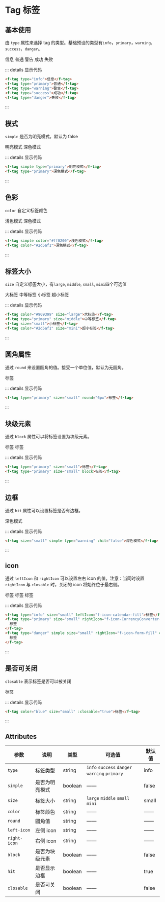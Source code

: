 # Tag 标签

## 基本使用

由 `type` 属性来选择 tag 的类型。基础预设的类型有`info`，`primary`，`warning`，`success`，`danger`。

<f-tag type="info">信息</f-tag>
<f-tag type="primary">普通</f-tag>
<f-tag type="warning">警告</f-tag>
<f-tag type="success">成功</f-tag>
<f-tag type="danger">失败</f-tag>

::: details 显示代码

```html
<f-tag type="info">信息</f-tag>
<f-tag type="primary">普通</f-tag>
<f-tag type="warning">警告</f-tag>
<f-tag type="success">成功</f-tag>
<f-tag type="danger">失败</f-tag>
```

:::

## 模式

`simple` 是否为明亮模式，默认为 false

<f-tag simple type="primary">明亮模式</f-tag>
<f-tag type="primary">深色模式</f-tag>

::: details 显示代码

```html
<f-tag simple type="primary">明亮模式</f-tag>
<f-tag type="primary">深色模式</f-tag>
```

:::

## 色彩

`color` 自定义标签颜色

<f-tag simple color="#ff0200">浅色模式</f-tag>
<f-tag color="#2d5af1">深色模式</f-tag>

::: details 显示代码

```html
<f-tag simple color="#ff0200">浅色模式</f-tag>
<f-tag color="#2d5af1">深色模式</f-tag>
```

:::

## 标签大小

`size` 自定义标签大小，有`large`, `middle`, `small`, `mini`四个可选值

<f-tag color="#909399" size="large">大标签</f-tag>
<f-tag type="primary" size="middle">中等标签</f-tag>
<f-tag size="small">小标签</f-tag>
<f-tag color="#2d5af1" size="mini">超小标签</f-tag>

::: details 显示代码

```html
<f-tag color="#909399" size="large">大标签</f-tag>
<f-tag type="primary" size="middle">中等标签</f-tag>
<f-tag size="small">小标签</f-tag>
<f-tag color="#2d5af1" size="mini">超小标签</f-tag>
```

:::

## 圆角属性

通过 `round` 来设置圆角的值。接受一个单位值，默认为无圆角。

<f-tag type="primary" size="small" round="6px">标签</f-tag>

::: details 显示代码

```html
<f-tag type="primary" size="small" round="6px">标签</f-tag>
```

:::

## 块级元素

通过 `block` 属性可以将标签设置为块级元素。

<f-tag type="primary" size="small">标签</f-tag>
<f-tag type="primary" size="small" block>标签</f-tag>

::: details 显示代码

```html
<f-tag type="primary" size="small">标签</f-tag>
<f-tag type="primary" size="small" block>标签</f-tag>
```

:::

## 边框

通过 `hit` 属性可以设置标签是否有边框。

<f-tag size="small" type="warning" :hit="false">深色模式</f-tag>

::: details 显示代码

```html
<f-tag size="small" simple type="warning" :hit="false">深色模式</f-tag>
```

:::

## icon

通过 `leftIcon` 和 `rightIcon` 可以设置左右 icon 的值，注意：当同时设置 `rightIcon` 与 `closable` 时，关闭的 icon 将始终位于最右侧。

<f-tag type="info" size="small" leftIcon="f-icon-Daytimemode">标签</f-tag>
<f-tag type="primary" size="small" rightIcon="f-icon-email">标签</f-tag>
<f-tag type="danger" simple size="small" rightIcon="f-icon-form-fill" closable>标签</f-tag>

::: details 显示代码

```html
<f-tag type="info" size="small" leftIcon="f-icon-calendar-fill">标签</f-tag>
<f-tag type="primary" size="small" rightIcon="f-icon-CurrencyConverter-fill">
  标签
</f-tag>
<f-tag type="danger" simple size="small" rightIcon="f-icon-form-fill" closable>
  标签
</f-tag>
```

:::

## 是否可关闭

`closable` 表示标签是否可以被关闭

<f-tag color="blue" size="small" :closable="true">标签</f-tag>

::: details 显示代码

```html
<f-tag color="blue" size="small" :closable="true">标签</f-tag>
```

:::

## Attributes

| 参数         | 说明           | 类型    | 可选值                                        | 默认值 |
| ------------ | -------------- | ------- | --------------------------------------------- | ------ |
| `type`       | 标签类型       | string  | `info` `success` `danger` `warning` `primary` | info   |
| `simple`     | 是否为明亮模式 | boolean | ——                                            | false  |
| `size`       | 标签大小       | string  | `large` `middle` `small` `mini`               | small  |
| `color`      | 标签颜色       | string  | ——                                            | ——     |
| `round`      | 圆角值         | string  | ——                                            | ——     |
| `left-icon`  | 左侧 icon      | string  | ——                                            | ——     |
| `right-icon` | 右侧 icon      | string  | ——                                            | ——     |
| `block`      | 是否为块级元素 | boolean | ——                                            | false  |
| `hit`        | 是否显示边框   | boolean | ——                                            | true   |
| `closable`   | 是否可关闭     | boolean | ——                                            | false  |

<style scoped>
.f-tag {
  margin: 5px;
}
</style>
